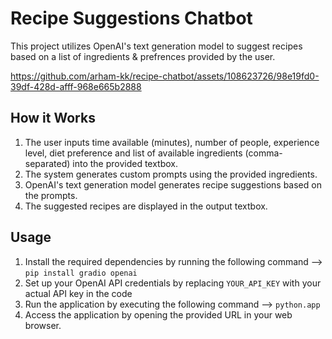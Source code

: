 # Recipe Suggestions Chatbot

This project utilizes OpenAI's text generation model to suggest recipes based on a list of ingredients & prefrences provided by the user.


https://github.com/arham-kk/recipe-chatbot/assets/108623726/98e19fd0-39df-428d-afff-968e665b2888


## How it Works

1. The user inputs time available (minutes), number of people, experience level, diet preference and list of available ingredients (comma-separated) into the provided textbox.
2. The system generates custom prompts using the provided ingredients.
3. OpenAI's text generation model generates recipe suggestions based on the prompts.
4. The suggested recipes are displayed in the output textbox.

## Usage

1. Install the required dependencies by running the following command --> `pip install gradio openai`
2. Set up your OpenAI API credentials by replacing `YOUR_API_KEY` with your actual API key in the code
3. Run the application by executing the following command --> `python.app`
4. Access the application by opening the provided URL in your web browser.
